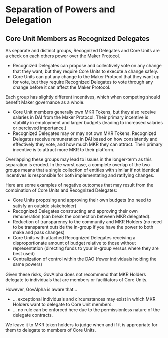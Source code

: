 # Separation of Powers and Delegation

## Core Unit Members as Recognized Delegates

As separate and distinct groups, Recognized Delegates and Core Units are a check on each others power over the Maker Protocol.
* Recognized Delegates can propose and collectively vote on any change that they want, but they require Core Units to execute a change safely.
* Core Units can put any change to the Maker Protocol that they want up for vote, but they require Recognized Delegates to vote through any change before it can affect the Maker Protocol.

Each group has slightly different incentives, which when competing should benefit Maker governance as a whole.
* Core Unit members generally own MKR Tokens, but they also receive salaries in DAI from the Maker Protocol. Their primary incentive is stability in employment and larger budgets (leading to increased salaries or percieved importance.)
* Recognized Delegates may or may not own MKR Tokens. Recognized Delegates receive remuneration in DAI based on how consistently and effectively they vote, and how much MKR they can attract. Their primary incentive is to attract more MKR to their platform.

Overlapping these groups may lead to issues in the longer-term as this separation is eroded. In the worst case, a complete overlap of the two groups means that a single collection of entities with similar if not identical incentives is responsible for both implementating and ratifying changes.

Here are some examples of negative outcomes that may result from the combination of Core Units and Recognized Delegates:
* Core Units proposing and approving their own budgets (no need to satisfy an outside stakeholder)
* Recognized Delegates constructing and approving their own remuneration (can break the connection between MKR delegated).
* Reduction of transparency to the community and MKR Holders (no need to be transparent outside the in-group if you have the power to both make and pass changes)
* Core Units with attached Recognized Delegates receiving a disproportionate amount of budget relative to those without representation (directing funds to your in-group versus where they are best used)
* Centralization of control within the DAO (fewer individuals holding the same powers)

Given these risks, GovAlpha does not recommend that MKR Holders delegate to individuals that are members or facilitators of Core Units.

However, GovAlpha is aware that...
* ... exceptional individuals and circumstances may exist in which MKR Holders want to delegate to Core Unit members.
* ... no rule can be enforced here due to the permissionless nature of the delegate contracts.

We leave it to MKR token holders to judge when and if it is appropriate for them to delegate to members of Core Units.